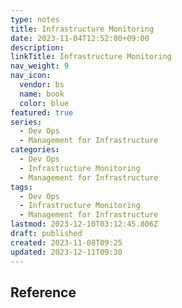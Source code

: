 ```yaml
---
type: notes
title: Infrastructure Monitoring
date: 2023-11-04T12:52:00+09:00
description:
linkTitle: Infrastructure Monitoring
nav_weight: 9
nav_icon:
  vendor: bs
  name: book
  color: blue
featured: true
series:
  - Dev Ops
  - Management for Infrastructure
categories:
  - Dev Ops
  - Infrastructure Monitoring
  - Management for Infrastructure
tags:
  - Dev Ops
  - Infrastructure Monitoring
  - Management for Infrastructure
lastmod: 2023-12-10T03:12:45.806Z
draft: published
created: 2023-11-08T09:25
updated: 2023-12-11T09:30
---
```


## Reference
